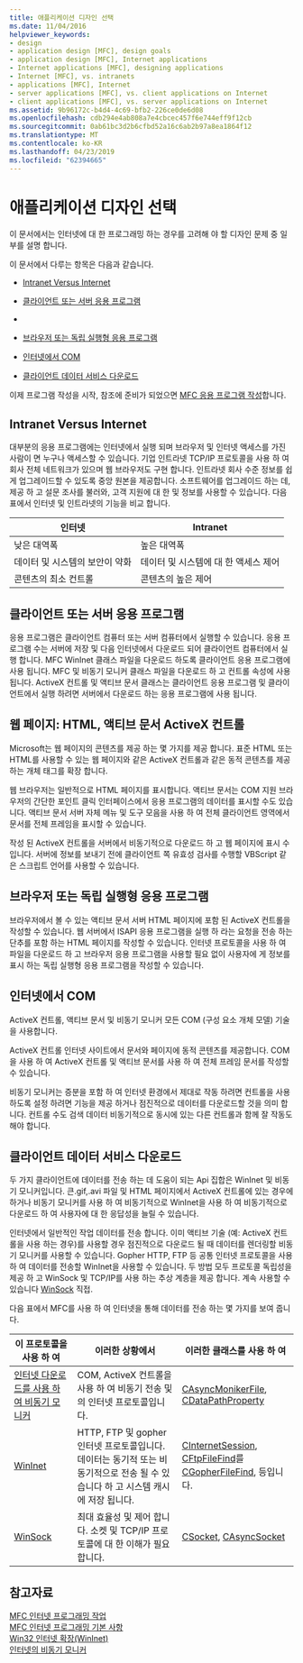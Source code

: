```yaml
---
title: 애플리케이션 디자인 선택
ms.date: 11/04/2016
helpviewer_keywords:
- design
- application design [MFC], design goals
- application design [MFC], Internet applications
- Internet applications [MFC], designing applications
- Internet [MFC], vs. intranets
- applications [MFC], Internet
- server applications [MFC], vs. client applications on Internet
- client applications [MFC], vs. server applications on Internet
ms.assetid: 9b96172c-b4d4-4c69-bfb2-226ce0de6d08
ms.openlocfilehash: cdb294e4ab808a7e4cbcec457f6e744eff9f12cb
ms.sourcegitcommit: 0ab61bc3d2b6cfbd52a16c6ab2b97a8ea1864f12
ms.translationtype: MT
ms.contentlocale: ko-KR
ms.lasthandoff: 04/23/2019
ms.locfileid: "62394665"
---
```

# <a name="application-design-choices"></a>애플리케이션 디자인 선택

이 문서에서는 인터넷에 대 한 프로그래밍 하는 경우를 고려해 야 할 디자인 문제 중 일부를 설명 합니다.

이 문서에서 다루는 항목은 다음과 같습니다.

- [Intranet Versus Internet](#_core_intranet_versus_internet)

- [클라이언트 또는 서버 응용 프로그램](#_core_client_or_server_application)

- [](#_core_the_web_page)

- [브라우저 또는 독립 실행형 응용 프로그램](#_core_browser_or_standalone)

- [인터넷에서 COM](#_core_com_on_the_internet)

- [클라이언트 데이터 서비스 다운로드](#_core_client_data_download_services)

이제 프로그램 작성을 시작, 참조에 준비가 되었으면 [MFC 응용 프로그램 작성](../mfc/writing-mfc-applications.md)합니다.

##  <a name="_core_intranet_versus_internet"></a> Intranet Versus Internet

대부분의 응용 프로그램에는 인터넷에서 실행 되며 브라우저 및 인터넷 액세스를 가진 사람이 면 누구나 액세스할 수 있습니다. 기업 인트라넷 TCP/IP 프로토콜을 사용 하 여 회사 전체 네트워크가 있으며 웹 브라우저도 구현 합니다. 인트라넷 회사 수준 정보를 쉽게 업그레이드할 수 있도록 중앙 원본을 제공합니다. 소프트웨어를 업그레이드 하는 데, 제공 하 고 설문 조사를 불러와, 고객 지원에 대 한 및 정보를 사용할 수 있습니다. 다음 표에서 인터넷 및 인트라넷의 기능을 비교 합니다.

|인터넷|Intranet|
|--------------|--------------|
|낮은 대역폭|높은 대역폭|
|데이터 및 시스템의 보안이 약화|데이터 및 시스템에 대 한 액세스 제어|
|콘텐츠의 최소 컨트롤|콘텐츠의 높은 제어|

##  <a name="_core_client_or_server_application"></a> 클라이언트 또는 서버 응용 프로그램

응용 프로그램은 클라이언트 컴퓨터 또는 서버 컴퓨터에서 실행할 수 있습니다. 응용 프로그램 수는 서버에 저장 및 다음 인터넷에서 다운로드 되어 클라이언트 컴퓨터에서 실행 합니다. MFC WinInet 클래스 파일을 다운로드 하도록 클라이언트 응용 프로그램에 사용 됩니다. MFC 및 비동기 모니커 클래스 파일을 다운로드 하 고 컨트롤 속성에 사용 됩니다. ActiveX 컨트롤 및 액티브 문서 클래스는 클라이언트 응용 프로그램 및 클라이언트에서 실행 하려면 서버에서 다운로드 하는 응용 프로그램에 사용 됩니다.

##  <a name="_core_the_web_page"></a> 웹 페이지: HTML, 액티브 문서 ActiveX 컨트롤

Microsoft는 웹 페이지의 콘텐츠를 제공 하는 몇 가지를 제공 합니다. 표준 HTML 또는 HTML를 사용할 수 있는 웹 페이지와 같은 ActiveX 컨트롤과 같은 동적 콘텐츠를 제공 하는 개체 태그를 확장 합니다.

웹 브라우저는 일반적으로 HTML 페이지를 표시합니다. 액티브 문서는 COM 지원 브라우저의 간단한 포인트 클릭 인터페이스에서 응용 프로그램의 데이터를 표시할 수도 있습니다. 액티브 문서 서버 자체 메뉴 및 도구 모음을 사용 하 여 전체 클라이언트 영역에서 문서를 전체 프레임을 표시할 수 있습니다.

작성 된 ActiveX 컨트롤을 서버에서 비동기적으로 다운로드 하 고 웹 페이지에 표시 수입니다. 서버에 정보를 보내기 전에 클라이언트 쪽 유효성 검사를 수행할 VBScript 같은 스크립트 언어를 사용할 수 있습니다.

##  <a name="_core_browser_or_standalone"></a> 브라우저 또는 독립 실행형 응용 프로그램

브라우저에서 볼 수 있는 액티브 문서 서버 HTML 페이지에 포함 된 ActiveX 컨트롤을 작성할 수 있습니다. 웹 서버에서 ISAPI 응용 프로그램을 실행 하 라는 요청을 전송 하는 단추를 포함 하는 HTML 페이지를 작성할 수 있습니다. 인터넷 프로토콜을 사용 하 여 파일을 다운로드 하 고 브라우저 응용 프로그램을 사용할 필요 없이 사용자에 게 정보를 표시 하는 독립 실행형 응용 프로그램을 작성할 수 있습니다.

##  <a name="_core_com_on_the_internet"></a> 인터넷에서 COM

ActiveX 컨트롤, 액티브 문서 및 비동기 모니커 모든 COM (구성 요소 개체 모델) 기술을 사용합니다.

ActiveX 컨트롤 인터넷 사이트에서 문서와 페이지에 동적 콘텐츠를 제공합니다. COM을 사용 하 여 ActiveX 컨트롤 및 액티브 문서를 사용 하 여 전체 프레임 문서를 작성할 수 있습니다.

비동기 모니커는 증분을 포함 하 여 인터넷 환경에서 제대로 작동 하려면 컨트롤을 사용 하도록 설정 하려면 기능을 제공 하거나 점진적으로 데이터를 다운로드할 것을 의미 합니다. 컨트롤 수도 검색 데이터 비동기적으로 동시에 있는 다른 컨트롤과 함께 잘 작동도 해야 합니다.

##  <a name="_core_client_data_download_services"></a> 클라이언트 데이터 서비스 다운로드

두 가지 클라이언트에 데이터를 전송 하는 데 도움이 되는 Api 집합은 WinInet 및 비동기 모니커입니다. 큰.gif,.avi 파일 및 HTML 페이지에서 ActiveX 컨트롤에 있는 경우에 하거나 비동기 모니커를 사용 하 여 비동기적으로 WinInet을 사용 하 여 비동기적으로 다운로드 하 여 사용자에 대 한 응답성을 늘릴 수 있습니다.

인터넷에서 일반적인 작업 데이터를 전송 합니다. 이미 액티브 기술 (예: ActiveX 컨트롤을 사용 하는 경우)를 사용할 경우 점진적으로 다운로드 될 때 데이터를 렌더링할 비동기 모니커를 사용할 수 있습니다. Gopher HTTP, FTP 등 공통 인터넷 프로토콜을 사용 하 여 데이터를 전송할 WinInet을 사용할 수 있습니다. 두 방법 모두 프로토콜 독립성을 제공 하 고 WinSock 및 TCP/IP를 사용 하는 추상 계층을 제공 합니다. 계속 사용할 수 있습니다 [WinSock](../mfc/windows-sockets-in-mfc.md) 직접.

다음 표에서 MFC를 사용 하 여 인터넷을 통해 데이터를 전송 하는 몇 가지를 보여 줍니다.

|이 프로토콜을 사용 하 여|이러한 상황에서|이러한 클래스를 사용 하 여|
|-----------------------|----------------------------|-------------------------|
|[인터넷 다운로드를 사용 하 여 비동기 모니커](../mfc/asynchronous-monikers-on-the-internet.md)|COM, ActiveX 컨트롤을 사용 하 여 비동기 전송 및의 인터넷 프로토콜입니다.|[CAsyncMonikerFile](../mfc/reference/casyncmonikerfile-class.md), [CDataPathProperty](../mfc/reference/cdatapathproperty-class.md)|
|[WinInet](../mfc/win32-internet-extensions-wininet.md)|HTTP, FTP 및 gopher 인터넷 프로토콜입니다. 데이터는 동기적 또는 비동기적으로 전송 될 수 있습니다 하 고 시스템 캐시에 저장 됩니다.|[CInternetSession](../mfc/reference/cinternetsession-class.md), [CFtpFileFind](../mfc/reference/cftpfilefind-class.md)를 [CGopherFileFind](../mfc/reference/cgopherfilefind-class.md), 등입니다.|
|[WinSock](../mfc/windows-sockets-in-mfc.md)|최대 효율성 및 제어 합니다. 소켓 및 TCP/IP 프로토콜에 대 한 이해가 필요 합니다.|[CSocket](../mfc/reference/csocket-class.md), [CAsyncSocket](../mfc/reference/casyncsocket-class.md)|

## <a name="see-also"></a>참고자료

[MFC 인터넷 프로그래밍 작업](../mfc/mfc-internet-programming-tasks.md)<br/>
[MFC 인터넷 프로그래밍 기본 사항](../mfc/mfc-internet-programming-basics.md)<br/>
[Win32 인터넷 확장(WinInet)](../mfc/win32-internet-extensions-wininet.md)<br/>
[인터넷의 비동기 모니커](../mfc/asynchronous-monikers-on-the-internet.md)
